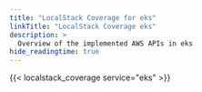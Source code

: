 ```yaml
---
title: "LocalStack Coverage for eks"
linkTitle: "LocalStack Coverage eks"
description: >
  Overview of the implemented AWS APIs in eks
hide_readingtime: true
---
```


{{< localstack_coverage service="eks" >}}

